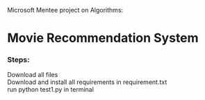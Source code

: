 Microsoft Mentee project on Algorithms:
# Movie Recommendation System

### Steps:<br>
Download all files<br>
Download and install all requirements in requirement.txt<br>
run python test1.py in terminal<br>
